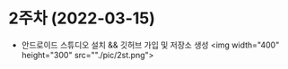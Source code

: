# 2주차 (2022-03-15)
   - 안드로이드 스튜디오 설치 && 깃허브 가입 및 저장소 생성
  <img width="400" height="300" src=""./pic/2st.png"></img>
